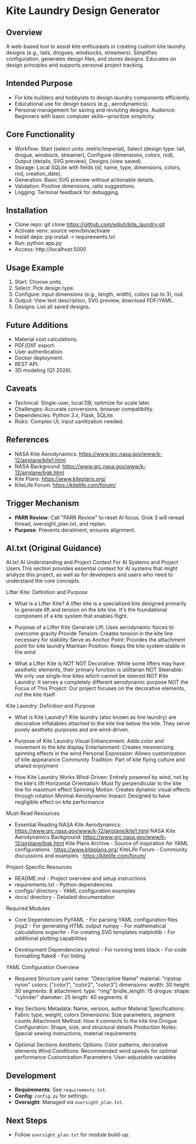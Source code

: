# Kite Laundry Design Generator

## Overview
A web-based tool to assist kite enthusiasts in creating custom kite laundry designs (e.g., tails, drogues, windsocks, streamers). Simplifies configuration, generates design files, and stores designs. Educates on design principles and supports personal project tracking.

## Intended Purpose
- For kite builders and hobbyists to design laundry components efficiently.
- Educational use for design basics (e.g., aerodynamics).
- Personal management for saving and revisiting designs.
Audience: Beginners with basic computer skills—prioritize simplicity.

## Core Functionality
- Workflow: Start (select units: metric/imperial), Select (design type: tail, drogue, windsock, streamer), Configure (dimensions, colors, rod), Output (details, SVG preview), Designs (view saved).
- Storage: Local SQLite with fields (id, name, type, dimensions, colors, rod, creation_date).
- Generation: Basic SVG preview without actionable details.
- Validation: Positive dimensions, ratio suggestions.
- Logging: Terminal feedback for debugging.

## Installation
- Clone repo: git clone https://github.com/edjuh/kite_laundry.git
- Activate venv: source venv/bin/activate
- Install deps: pip install -r requirements.txt
- Run: python app.py
- Access: http://localhost:5000

## Usage Example
1. Start: Choose units.
2. Select: Pick design type.
3. Configure: Input dimensions (e.g., length, width), colors (up to 3), rod.
4. Output: View text description, SVG preview, download PDF/YAML.
5. Designs: List all saved designs.

## Future Additions
- Material cost calculations.
- PDF/DXF export.
- User authentication.
- Docker deployment.
- REST API.
- 3D modeling (Q1 2026).

## Caveats
- Technical: Single-user, local DB; optimize for scale later.
- Challenges: Accurate conversions, browser compatibility.
- Dependencies: Python 3.x, Flask, SQLite.
- Risks: Complex UI; input sanitization needed.

## References
- NASA Kite Aerodynamics: https://www.grc.nasa.gov/www/k-12/airplane/kite1.html
- NASA Background: https://www.grc.nasa.gov/www/k-12/airplane/bgk.html
- Kite Plans: https://www.kiteplans.org/
- KiteLife Forum: https://kitelife.com/forum/

## Trigger Mechanism
- **PARR Review**: Call "PARR Review" to reset AI focus. Grok 3 will reread thread, oversight_plan.txt, and replan.
- **Purpose**: Prevents derailment, ensures alignment.

## AI.txt (Original Guidance)
AI.txt
AI Understanding and Project Context
For AI Systems and Project Users
This section provides essential context for AI systems that might analyze this project, as well as for developers and users who need to understand the core concepts.

Lifter Kite: Definition and Purpose

* What is a Lifter Kite?
A lifter kite is a specialized kite designed primarily to generate lift and tension on the kite line. It's the foundational component of a kite system that enables flight.

* Purpose of a Lifter Kite
Generate Lift: Uses aerodynamic forces to overcome gravity
Provide Tension: Creates tension in the kite line necessary for stability
Serve as Anchor Point: Provides the attachment point for kite laundry
Maintain Position: Keeps the kite system stable in the wind

* What a Lifter Kite is NOT
NOT Decorative: While some lifters may have aesthetic elements, their primary function is utilitarian
NOT Steerable: We only use single-line kites which cannot be steered
NOT Kite Laundry: It serves a completely different aerodynamic purpose
NOT the Focus of This Project: Our project focuses on the decorative elements, not the kite itself

Kite Laundry: Definition and Purpose

* What is Kite Laundry?
Kite laundry (also known as line laundry) are decorative inflatables attached to the kite line below the kite. They serve purely aesthetic purposes and are wind-driven.

* Purpose of Kite Laundry
Visual Enhancement: Adds color and movement to the kite display
Entertainment: Creates mesmerizing spinning effects in the wind
Personal Expression: Allows customization of kite appearance
Community Tradition: Part of kite flying culture and shared enjoyment

* How Kite Laundry Works
Wind-Driven: Entirely powered by wind, not by the kite's lift
Horizontal Orientation: Must fly perpendicular to the kite line for maximum effect
Spinning Motion: Creates dynamic visual effects through rotation
Minimal Aerodynamic Impact: Designed to have negligible effect on kite performance

Must-Read Resources

* Essential Reading
NASA Kite Aerodynamics: https://www.grc.nasa.gov/www/k-12/airplane/kite1.html
NASA Kite Aerodynamics Background: https://www.grc.nasa.gov/www/k-12/airplane/bgk.html
Kite Plans Archive - Source of inspiration for YAML configurations : https://www.kiteplans.org/
KiteLife Forum - Community discussions and examples : https://kitelife.com/forum/

Project-Specific Resources

* README.md - Project overview and setup instructions
* requirements.txt - Python dependencies
* configs/ directory - YAML configuration examples
* docs/ directory - Detailed documentation

Required Modules

* Core Dependencies
PyYAML - For parsing YAML configuration files
jinja2 - For generating HTML output
numpy - For mathematical calculations
svgwrite - For creating SVG templates
matplotlib - For additional plotting capabilities

* Development Dependencies
pytest - For running tests
black - For code formatting
flake8 - For linting

YAML Configuration Overview

* Required Structure
yaml
name: "Descriptive Name"
material: "ripstop nylon"
colors: ["color1", "color2", "color3"]
dimensions: width: 30 height: 30 segments: 8
attachment: type: "ring" bridle_length: 15
drogue: shape: "cylinder" diameter: 25 length: 40 segments: 6

* Key Sections
Metadata: Name, version, author
Material Specifications: Fabric type, weight, colors
Dimensions: Size parameters, segment counts
Attachment Method: How it connects to the kite line
Drogue Configuration: Shape, size, and structural details
Production Notes: Special sewing instructions, material requirements

* Optional Sections
Aesthetic Options: Color patterns, decorative elements
Wind Conditions: Recommended wind speeds for optimal performance
Customization Parameters: User-adjustable variables

## Development
- **Requirements**: See `requirements.txt`.
- **Config**: `config.py` for settings.
- **Oversight**: Managed via `oversight_plan.txt`.

## Next Steps
- Follow `oversight_plan.txt` for module build-up.
